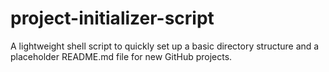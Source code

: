 # project-initializer-script
A lightweight shell script to quickly set up a basic directory structure and a placeholder README.md file for new GitHub projects.
